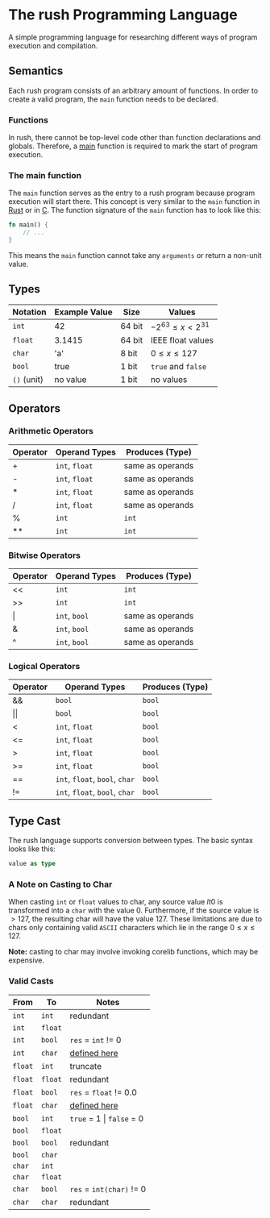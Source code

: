 # The rush Programming Language

A simple programming language for researching different ways of program
execution and compilation.

## Semantics

Each rush program consists of an arbitrary amount of functions. In order to
create a valid program, the `main` function needs to be declared.

### Functions

In rush, there cannot be top-level code other than function declarations and
globals. Therefore, a [main](#the-main-function) function is required to mark
the start of program execution.

### The main function

The `main` function serves as the entry to a rush program because program
execution will start there. This concept is very similar to the `main` function
in [Rust](https://www.rust-lang.org/) or in
[C](https://en.wikipedia.org/wiki/C_(programming_language)). The function
signature of the `main` function has to look like this:

```rs
fn main() {
    // ...
}
```

This means the `main` function cannot take any `arguments` or return a non-unit
value.

## Types

| Notation    | Example Value | Size   | Values                         |
| ----------- | ------------- | ------ | ------------------------------ |
| `int`       | 42            | 64 bit | $- 2 ^{63} \le x \lt 2 ^ {31}$ |
| `float`     | 3.1415        | 64 bit | IEEE float values              |
| `char`      | 'a'           | 8 bit  | $0 \le x \le 127$              |
| `bool`      | true          | 1 bit  | `true` and `false`             |
| `()` (unit) | no value      | 1 bit  | no values                      |

## Operators

### Arithmetic Operators

| Operator | Operand Types  | Produces (Type)  |
| -------- | -------------- | ---------------- |
| +        | `int`, `float` | same as operands |
| -        | `int`, `float` | same as operands |
| *        | `int`, `float` | same as operands |
| /        | `int`, `float` | same as operands |
| %        | `int`          | `int`            |
| **       | `int`          | `int`            |

### Bitwise Operators

| Operator | Operand Types | Produces (Type)  |
| -------- | ------------- | ---------------- |
| <<       | `int`         | `int`            |
| >>       | `int`         | `int`            |
| \|       | `int`, `bool` | same as operands |
| \&       | `int`, `bool` | same as operands |
| \^       | `int`, `bool` | same as operands |

### Logical Operators

| Operator | Operand Types                  | Produces (Type) |
| -------- | ------------------------------ | --------------- |
| &&       | `bool`                         | `bool`          |
| \|\|     | `bool`                         | `bool`          |
| <        | `int`, `float`                 | `bool`          |
| <=       | `int`, `float`                 | `bool`          |
| >        | `int`, `float`                 | `bool`          |
| >=       | `int`, `float`                 | `bool`          |
| ==       | `int`, `float`, `bool`, `char` | `bool`          |
| !=       | `int`, `float`, `bool`, `char` | `bool`          |

## Type Cast

The rush language supports conversion between types. The basic syntax looks like
this:

```rs
value as type
```

### A Note on Casting to Char

When casting `int` or `float` values to char, any source value $lt 0$ is
transformed into a `char` with the value $0$. Furthermore, if the source value
is $\gt127$, the resulting char will have the value $127$. These limitations are
due to chars only containing valid `ASCII` characters which lie in the range $0
\le x \le 127$.

**Note:** casting to char may involve invoking corelib functions, which may be
expensive.

### Valid Casts

| From    | To      | Notes                                      |
| ------- | ------- | ------------------------------------------ |
| `int`   | `int`   | redundant                                  |
| `int`   | `float` |                                            |
| `int`   | `bool`  | `res` = `int` != 0                         |
| `int`   | `char`  | [defined here](#a-note-on-casting-to-char) |
| `float` | `int`   | truncate                                   |
| `float` | `float` | redundant                                  |
| `float` | `bool`  | `res` = `float` != 0.0                     |
| `float` | `char`  | [defined here](#a-note-on-casting-to-char) |
| `bool`  | `int`   | `true` = 1 \| `false` = 0                  |
| `bool`  | `float` |                                            |
| `bool`  | `bool`  | redundant                                  |
| `bool`  | `char`  |                                            |
| `char`  | `int`   |                                            |
| `char`  | `float` |                                            |
| `char`  | `bool`  | `res` = `int(char)` != 0                   |
| `char`  | `char`  | redundant                                  |
